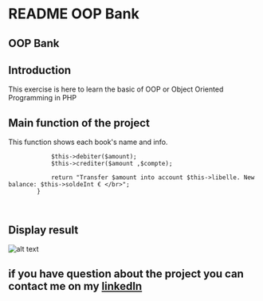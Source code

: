 # **README OOP Bank**
 
## **OOP Bank**
## **Introduction**
 
This exercise is here to learn the basic of OOP or Object Oriented Programming in PHP
## **Main function of the project**

This function shows each book's name and info.
 

```  public function virement($amount, $compte){
            $this->debiter($amount);
            $this->crediter($amount ,$compte);

            return "Transfer $amount into account $this->libelle. New balance: $this->soldeInt € </br>";
        }
    
 
```
  ## **Display result**
 
 ![alt text](image.png)

 
## **if you have question about the project you can contact me on my [linkedIn]()**
 
